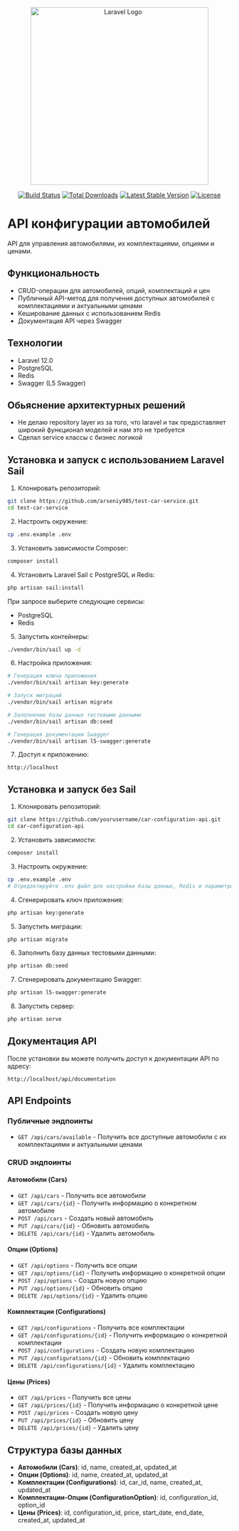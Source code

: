 <p align="center"><a href="https://laravel.com" target="_blank"><img src="https://raw.githubusercontent.com/laravel/art/master/logo-lockup/5%20SVG/2%20CMYK/1%20Full%20Color/laravel-logolockup-cmyk-red.svg" width="400" alt="Laravel Logo"></a></p>

<p align="center">
<a href="https://github.com/laravel/framework/actions"><img src="https://github.com/laravel/framework/workflows/tests/badge.svg" alt="Build Status"></a>
<a href="https://packagist.org/packages/laravel/framework"><img src="https://img.shields.io/packagist/dt/laravel/framework" alt="Total Downloads"></a>
<a href="https://packagist.org/packages/laravel/framework"><img src="https://img.shields.io/packagist/v/laravel/framework" alt="Latest Stable Version"></a>
<a href="https://packagist.org/packages/laravel/framework"><img src="https://img.shields.io/packagist/l/laravel/framework" alt="License"></a>
</p>

# API конфигурации автомобилей

API для управления автомобилями, их комплектациями, опциями и ценами.

## Функциональность

- CRUD-операции для автомобилей, опций, комплектаций и цен
- Публичный API-метод для получения доступных автомобилей с комплектациями и актуальными ценами
- Кеширование данных с использованием Redis
- Документация API через Swagger

## Технологии

- Laravel 12.0
- PostgreSQL
- Redis
- Swagger (L5 Swagger)

## Обьяснение архитектурных решений
- Не делаю repository layer из за того, что laravel и так предоставляет широкий функционал моделей и нам это не требуется
- Сделал service классы с бизнес логикой

## Установка и запуск с использованием Laravel Sail

1. Клонировать репозиторий:
```bash
git clone https://github.com/arseniy985/test-car-service.git
cd test-car-service
```

2. Настроить окружение:
```bash
cp .env.example .env
```

3. Установить зависимости Composer:
```bash
composer install
```

4. Установить Laravel Sail с PostgreSQL и Redis:
```bash
php artisan sail:install
```
При запросе выберите следующие сервисы:
- PostgreSQL
- Redis

5. Запустить контейнеры:
```bash
./vendor/bin/sail up -d
```

6. Настройка приложения:
```bash
# Генерация ключа приложения
./vendor/bin/sail artisan key:generate

# Запуск миграций
./vendor/bin/sail artisan migrate

# Заполнение базы данных тестовыми данными
./vendor/bin/sail artisan db:seed

# Генерация документации Swagger
./vendor/bin/sail artisan l5-swagger:generate
```

7. Доступ к приложению:
```
http://localhost
```

## Установка и запуск без Sail

1. Клонировать репозиторий:
```bash
git clone https://github.com/yourusername/car-configuration-api.git
cd car-configuration-api
```

2. Установить зависимости:
```bash
composer install
```

3. Настроить окружение:
```bash
cp .env.example .env
# Отредактируйте .env файл для настройки базы данных, Redis и параметров приложения
```

4. Сгенерировать ключ приложения:
```bash
php artisan key:generate
```

5. Запустить миграции:
```bash
php artisan migrate
```

6. Заполнить базу данных тестовыми данными:
```bash
php artisan db:seed
```

7. Сгенерировать документацию Swagger:
```bash
php artisan l5-swagger:generate
```

8. Запустить сервер:
```bash
php artisan serve
```

## Документация API

После установки вы можете получить доступ к документации API по адресу:
```
http://localhost/api/documentation
```

## API Endpoints

### Публичные эндпоинты

- `GET /api/cars/available` - Получить все доступные автомобили с их комплектациями и актуальными ценами

### CRUD эндпоинты

#### Автомобили (Cars)
- `GET /api/cars` - Получить все автомобили
- `GET /api/cars/{id}` - Получить информацию о конкретном автомобиле
- `POST /api/cars` - Создать новый автомобиль
- `PUT /api/cars/{id}` - Обновить автомобиль
- `DELETE /api/cars/{id}` - Удалить автомобиль

#### Опции (Options)
- `GET /api/options` - Получить все опции
- `GET /api/options/{id}` - Получить информацию о конкретной опции
- `POST /api/options` - Создать новую опцию
- `PUT /api/options/{id}` - Обновить опцию
- `DELETE /api/options/{id}` - Удалить опцию

#### Комплектации (Configurations)
- `GET /api/configurations` - Получить все комплектации
- `GET /api/configurations/{id}` - Получить информацию о конкретной комплектации
- `POST /api/configurations` - Создать новую комплектацию
- `PUT /api/configurations/{id}` - Обновить комплектацию
- `DELETE /api/configurations/{id}` - Удалить комплектацию

#### Цены (Prices)
- `GET /api/prices` - Получить все цены
- `GET /api/prices/{id}` - Получить информацию о конкретной цене
- `POST /api/prices` - Создать новую цену
- `PUT /api/prices/{id}` - Обновить цену
- `DELETE /api/prices/{id}` - Удалить цену

## Структура базы данных

- **Автомобили (Cars)**: id, name, created_at, updated_at
- **Опции (Options)**: id, name, created_at, updated_at
- **Комплектации (Configurations)**: id, car_id, name, created_at, updated_at
- **Комплектации-Опции (ConfigurationOption)**: id, configuration_id, option_id
- **Цены (Prices)**: id, configuration_id, price, start_date, end_date, created_at, updated_at
